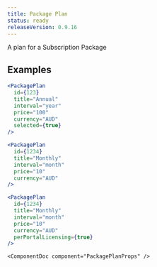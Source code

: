 ```yaml
---
title: Package Plan
status: ready
releaseVersion: 0.9.16
---
```


A plan for a Subscription Package

## Examples
```.jsx
<PackagePlan
  id={123}
  title="Annual"
  interval="year"
  price="100"
  currency="AUD"
  selected={true}
/>

<PackagePlan
  id={1234}
  title="Monthly"
  interval="month"
  price="10"
  currency="AUD"
/>

<PackagePlan
  id={1234}
  title="Monthly"
  interval="month"
  price="10"
  currency="AUD"
  perPortalLicensing={true}
/>
```

```!jsx
<ComponentDoc component="PackagePlanProps" />
```
